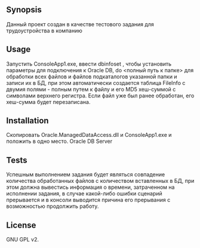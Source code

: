## Synopsis

Данный проект создан в качестве тестового задания для трудоустройства в компанию

## Usage

Запустить ConsoleApp1.exe, ввести dbinfoset <host> <port> <sid> <user> <password>, чтобы установить параметры для подключения к Oracle DB, do <полный путь к папке> для обработки всех файлов и файлов подкаталогов указанной папки и записи их в БД, при этом автоматически создается таблица FileInfo с двумия полями - полным путем к файлу и его MD5 хеш-суммой с символами верхнего регистра. Если файл уже был ранее обработан, его хеш-сумма будет перезаписана.

## Installation

Скопировать Oracle.ManagedDataAccess.dll и ConsoleApp1.exe и положить в одно место. Oracle DB Server

## Tests

Успешным выполнением задания будет являться совпадение количества обработанных файлов с количеством вставленных в БД, при этом должна вывестись информация о времени, затраченном на исполнении задания, в случае какой-либо ошибки сценарий прерывается и в консоли выводится причина его прерывания с возможностью продолжить работу.

## License

GNU GPL v2.
